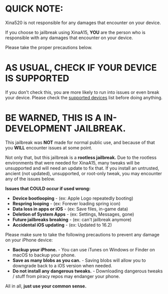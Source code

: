 # QUICK NOTE:
Xina520 is not responsible for any damages that encounter on your device.

If you choose to jailbreak using XinaA15, **YOU** are the person who is responsible with any damages that encounter on your device.

Please take the proper precautions below.

# AS USUAL, CHECK IF YOUR DEVICE IS SUPPORTED
If you don't check this, you are more likely to run into issues or even break your device.
Please check the [supported devices](https://github.com/NotDarkn/XinaA15/blob/main/SUPPORTED.md) list before doing anything.

# BE WARNED, THIS IS A IN-DEVELOPMENT JAILBREAK.

This jailbreak was **NOT** made for normal public use, and because of that you **WILL** encounter issues at some point.

Not only that, but this jailbreak is a **rootless jailbreak.** Due to the rootless environments that were needed for XinaA15, many tweaks will be unsupported and will need an update to fix that. If you install an untrusted, ancient (not updated), unsupported, or root-only tweak, you may encounter any of the issues below.

**Issues that COULD occur if used wrong:**
- **Device bootlooping** - (ex: Apple Logo repeatedly booting)
- **Respring looping** - (ex: Forever loading spring icon)
- **Data loss in apps or iOS** - (ex: Save files, in-game data)
- **Deletion of System Apps** - (ex: Settings, Messages, gone)
- **Future jailbreaks breaking** - (ex: can't jailbreak anymore)
- **Accidental iOS updating** - (ex: Updated to 16.2)

Please make sure to take the following precautions to prevent any damage on your iPhone device:
- **Backup your iPhone.** - You can use iTunes on Windows or Finder on macOS to backup your phone.
- **Save as many blobs as you can.** - Saving blobs will allow you to downgrade back to a iOS version when needed.
- **Do not install any dangerous tweaks.** - Downloading dangerous tweaks / stuff from piracy repos may endanger your phone.

All in all, **just use your common sense.**
